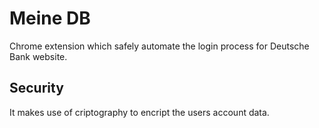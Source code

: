 # Meine DB
Chrome extension which safely automate the login process for Deutsche Bank website.

## Security
It makes use of criptography to encript the users account data.